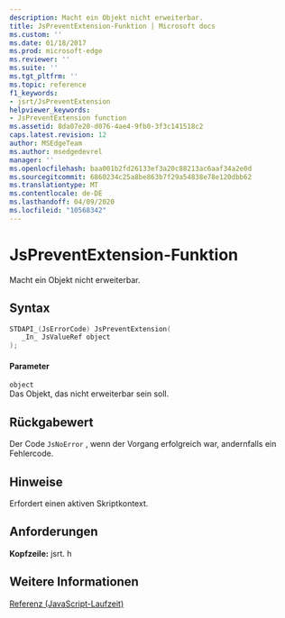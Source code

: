 ```yaml
---
description: Macht ein Objekt nicht erweiterbar.
title: JsPreventExtension-Funktion | Microsoft docs
ms.custom: ''
ms.date: 01/18/2017
ms.prod: microsoft-edge
ms.reviewer: ''
ms.suite: ''
ms.tgt_pltfrm: ''
ms.topic: reference
f1_keywords:
- jsrt/JsPreventExtension
helpviewer_keywords:
- JsPreventExtension function
ms.assetid: 8da07e20-d076-4ae4-9fb0-3f3c141518c2
caps.latest.revision: 12
author: MSEdgeTeam
ms.author: msedgedevrel
manager: ''
ms.openlocfilehash: baa001b2fd26133ef3a20c88213ac6aaf34a2e0d
ms.sourcegitcommit: 6860234c25a8be863b7f29a54838e78e120dbb62
ms.translationtype: MT
ms.contentlocale: de-DE
ms.lasthandoff: 04/09/2020
ms.locfileid: "10568342"
---
```

# JsPreventExtension-Funktion
Macht ein Objekt nicht erweiterbar.  
  
## Syntax  
  
```cpp  
STDAPI_(JsErrorCode) JsPreventExtension(  
   _In_ JsValueRef object  
);  
```  
  
#### Parameter  
 `object`  
 Das Objekt, das nicht erweiterbar sein soll.  
  
## Rückgabewert  
 Der Code `JsNoError` , wenn der Vorgang erfolgreich war, andernfalls ein Fehlercode.  
  
## Hinweise  
 Erfordert einen aktiven Skriptkontext.  
  
## Anforderungen  
 **Kopfzeile:** jsrt. h  
  
## Weitere Informationen  
 [Referenz (JavaScript-Laufzeit)](../chakra-hosting/reference-javascript-runtime.md)
